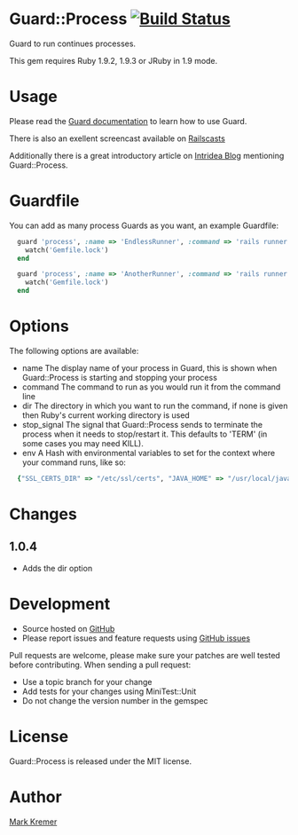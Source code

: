 # Guard::Process [![Build Status](https://secure.travis-ci.org/socialreferral/guard-process.png)](http://travis-ci.org/socialreferral/guard-process)
Guard to run continues processes.

This gem requires Ruby 1.9.2, 1.9.3 or JRuby in 1.9 mode.

# Usage
Please read the [Guard documentation](https://github.com/guard/guard#readme) to learn how to use Guard.

There is also an exellent screencast available on [Railscasts](http://railscasts.com/episodes/264-guard)

Additionally there is a great introductory article on [Intridea Blog](http://intridea.com/2011/8/25/hire-a-guard-for-your-project) mentioning Guard::Process.

# Guardfile
You can add as many process Guards as you want, an example Guardfile:

``` ruby
  guard 'process', :name => 'EndlessRunner', :command => 'rails runner Something::ThatGoesOnAndOn' do
    watch('Gemfile.lock')
  end

  guard 'process', :name => 'AnotherRunner', :command => 'rails runner AnotherRunner' do
    watch('Gemfile.lock')
  end
```

# Options
The following options are available:

- name
  The display name of your process in Guard, this is shown when Guard::Process is starting and stopping your process
- command
  The command to run as you would run it from the command line
- dir
  The directory in which you want to run the command, if none is given then Ruby's current working directory is used
- stop_signal
  The signal that Guard::Process sends to terminate the process when it needs to stop/restart it. This defaults to 'TERM' (in some cases you may need KILL).
- env
  A Hash with environmental variables to set for the context where your command runs, like so:
``` ruby
  {"SSL_CERTS_DIR" => "/etc/ssl/certs", "JAVA_HOME" => "/usr/local/java"}
```

# Changes

## 1.0.4

- Adds the dir option

# Development
- Source hosted on [GitHub](https://github.com)
- Please report issues and feature requests using [GitHub issues](https://github.com/socialreferral/guard-process/issues)

Pull requests are welcome, please make sure your patches are well tested before contributing. When sending a pull request:
- Use a topic branch for your change
- Add tests for your changes using MiniTest::Unit
- Do not change the version number in the gemspec

# License
Guard::Process is released under the MIT license.

# Author
[Mark Kremer](https://github.com/mkremer)
